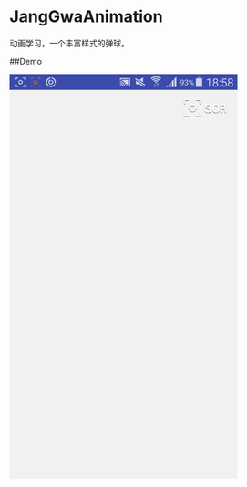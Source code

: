 # JangGwaAnimation
动画学习，一个丰富样式的弹球。

##Demo

![image](https://github.com/JangGwa/JangGwaAnimation/blob/master/animation.gif)
